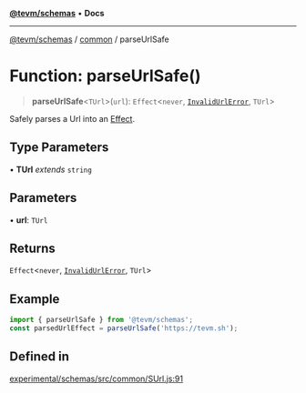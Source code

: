 [**@tevm/schemas**](../../README.md) • **Docs**

***

[@tevm/schemas](../../modules.md) / [common](../README.md) / parseUrlSafe

# Function: parseUrlSafe()

> **parseUrlSafe**\<`TUrl`\>(`url`): `Effect`\<`never`, [`InvalidUrlError`](../classes/InvalidUrlError.md), `TUrl`\>

Safely parses a Url into an [Effect](https://www.effect.website/docs/essentials/effect-type).

## Type Parameters

• **TUrl** *extends* `string`

## Parameters

• **url**: `TUrl`

## Returns

`Effect`\<`never`, [`InvalidUrlError`](../classes/InvalidUrlError.md), `TUrl`\>

## Example

```javascript
import { parseUrlSafe } from '@tevm/schemas';
const parsedUrlEffect = parseUrlSafe('https://tevm.sh');
```

## Defined in

[experimental/schemas/src/common/SUrl.js:91](https://github.com/evmts/tevm-monorepo/blob/main/experimental/schemas/src/common/SUrl.js#L91)
